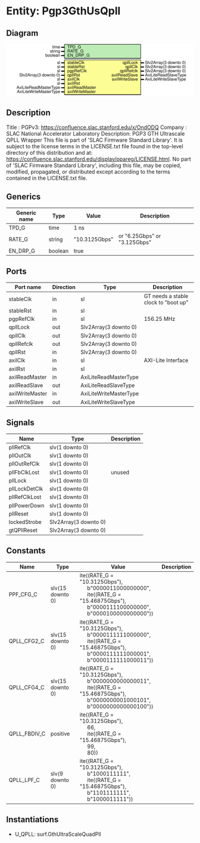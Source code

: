 # Entity: Pgp3GthUsQpll

## Diagram

![Diagram](Pgp3GthUsQpll.svg "Diagram")
## Description

Title      : PGPv3: https://confluence.slac.stanford.edu/x/OndODQ
Company    : SLAC National Accelerator Laboratory
Description: PGP3 GTH Ultrascale QPLL Wrapper
This file is part of 'SLAC Firmware Standard Library'.
It is subject to the license terms in the LICENSE.txt file found in the
top-level directory of this distribution and at:
   https://confluence.slac.stanford.edu/display/ppareg/LICENSE.html.
No part of 'SLAC Firmware Standard Library', including this file,
may be copied, modified, propagated, or distributed except according to
the terms contained in the LICENSE.txt file.
## Generics

| Generic name | Type    | Value         | Description                  |
| ------------ | ------- | ------------- | ---------------------------- |
| TPD_G        | time    | 1 ns          |                              |
| RATE_G       | string  | "10.3125Gbps" | or "6.25Gbps" or "3.125Gbps" |
| EN_DRP_G     | boolean | true          |                              |
## Ports

| Port name       | Direction | Type                   | Description                          |
| --------------- | --------- | ---------------------- | ------------------------------------ |
| stableClk       | in        | sl                     | GT needs a stable clock to "boot up" |
| stableRst       | in        | sl                     |                                      |
| pgpRefClk       | in        | sl                     | 156.25 MHz                           |
| qpllLock        | out       | Slv2Array(3 downto 0)  |                                      |
| qpllClk         | out       | Slv2Array(3 downto 0)  |                                      |
| qpllRefclk      | out       | Slv2Array(3 downto 0)  |                                      |
| qpllRst         | in        | Slv2Array(3 downto 0)  |                                      |
| axilClk         | in        | sl                     | AXI-Lite Interface                   |
| axilRst         | in        | sl                     |                                      |
| axilReadMaster  | in        | AxiLiteReadMasterType  |                                      |
| axilReadSlave   | out       | AxiLiteReadSlaveType   |                                      |
| axilWriteMaster | in        | AxiLiteWriteMasterType |                                      |
| axilWriteSlave  | out       | AxiLiteWriteSlaveType  |                                      |
## Signals

| Name          | Type                  | Description |
| ------------- | --------------------- | ----------- |
| pllRefClk     | slv(1 downto 0)       |             |
| pllOutClk     | slv(1 downto 0)       |             |
| pllOutRefClk  | slv(1 downto 0)       |             |
| pllFbClkLost  | slv(1 downto 0)       | unused      |
| pllLock       | slv(1 downto 0)       |             |
| pllLockDetClk | slv(1 downto 0)       |             |
| pllRefClkLost | slv(1 downto 0)       |             |
| pllPowerDown  | slv(1 downto 0)       |             |
| pllReset      | slv(1 downto 0)       |             |
| lockedStrobe  | Slv2Array(3 downto 0) |             |
| gtQPllReset   | Slv2Array(3 downto 0) |             |
## Constants

| Name         | Type             | Value                                                                                                                                                                                                                                                                                                       | Description |
| ------------ | ---------------- | ----------------------------------------------------------------------------------------------------------------------------------------------------------------------------------------------------------------------------------------------------------------------------------------------------------- | ----------- |
| PPF_CFG_C    | slv(15 downto 0) |        ite((RATE_G = "10.3125Gbps"),<br><span style="padding-left:20px"> b"0000011000000000",<br><span style="padding-left:20px">           ite((RATE_G = "15.46875Gbps"),<br><span style="padding-left:20px"> b"0000111100000000",<br><span style="padding-left:20px">               b"0000100000000000")) |             |
| QPLL_CFG2_C  | slv(15 downto 0) |        ite((RATE_G = "10.3125Gbps"),<br><span style="padding-left:20px"> b"0000111111000000",<br><span style="padding-left:20px">           ite((RATE_G = "15.46875Gbps"),<br><span style="padding-left:20px"> b"0000111111000001",<br><span style="padding-left:20px">               b"0000111111000011")) |             |
| QPLL_CFG4_C  | slv(15 downto 0) |        ite((RATE_G = "10.3125Gbps"),<br><span style="padding-left:20px"> b"0000000000000011",<br><span style="padding-left:20px">           ite((RATE_G = "15.46875Gbps"),<br><span style="padding-left:20px"> b"0000000001000101",<br><span style="padding-left:20px">               b"0000000000000100")) |             |
| QPLL_FBDIV_C | positive         |        ite((RATE_G = "10.3125Gbps"),<br><span style="padding-left:20px"> 66,<br><span style="padding-left:20px">           ite((RATE_G = "15.46875Gbps"),<br><span style="padding-left:20px"> 99,<br><span style="padding-left:20px">               80))                                                    |             |
| QPLL_LPF_C   | slv(9 downto 0)  |        ite((RATE_G = "10.3125Gbps"),<br><span style="padding-left:20px"> b"1000111111",<br><span style="padding-left:20px">           ite((RATE_G = "15.46875Gbps"),<br><span style="padding-left:20px"> b"1101111111",<br><span style="padding-left:20px">               b"1000011111"))                   |             |
## Instantiations

- U_QPLL: surf.GthUltraScaleQuadPll
